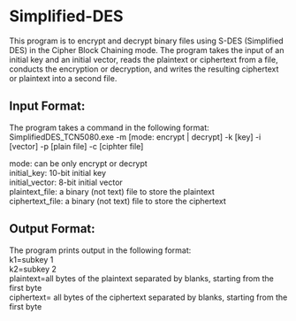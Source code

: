 # Simplified-DES

This program is to encrypt and decrypt binary files using S-DES (Simplified DES) in the Cipher Block Chaining mode. The program takes the input of an initial key and an initial vector, reads the plaintext or ciphertext from a file, conducts the encryption or decryption, and writes the resulting ciphertext or plaintext into a second file.

Input Format:
----------------------------------------------------------------------------------------------------------------
The program takes a command in the following format:<br/>
SimplifiedDES_TCN5080.exe -m [mode: encrypt | decrypt] -k [key] -i [vector] -p [plain file] -c [ciphter file]

mode: can be only encrypt or decrypt<br/>
initial_key: 10-bit initial key <br/>
initial_vector: 8-bit initial vector <br/>
plaintext_file: a binary (not text) file to store the plaintext <br/>
ciphertext_file: a binary (not text) file to store the ciphertext <br/>

Output Format:
-----------------------------------------------------------------------------------------------------------------
The program prints output in the following format:<br/>
k1=subkey 1 <br/>
k2=subkey 2 <br/>
plaintext=all bytes of the plaintext separated by blanks, starting from the first byte <br/>
ciphertext= all bytes of the ciphertext separated by blanks, starting from the first byte <br/>
